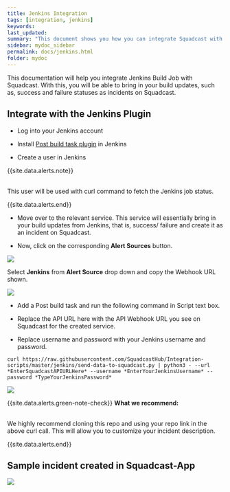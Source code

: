 ```yaml
---
title: Jenkins Integration
tags: [integration, jenkins]
keywords: 
last_updated: 
summary: "This document shows you how you can integrate Squadcast with the Jenkins build pipeline"
sidebar: mydoc_sidebar
permalink: docs/jenkins.html
folder: mydoc
---
```


This documentation will help you integrate Jenkins Build Job with Squadcast. With this, you will be able to bring in your build updates, such as, success and failure statuses as incidents on Squadcast. 

## Integrate with the Jenkins Plugin 

- Log into your Jenkins account

- Install [Post build task plugin](https://wiki.jenkins.io/display/JENKINS/Post+build+task) in Jenkins

- Create a user in Jenkins

{{site.data.alerts.note}}
<br/><br/><p>This user will be used with curl command to fetch the Jenkins job status.</p>
{{site.data.alerts.end}}

- Move over to the relevant service. This service will essentially bring in your build updates from Jenkins, that is, success/ failure and create it as an incident on Squadcast. 

- Now, click on the corresponding **Alert Sources** button.

![](images/integration_1.png)

Select **Jenkins** from  **Alert Source** drop down and copy the Webhook URL shown.

![](images/jenkins_1.png)

- Add a Post build task and run the following command in Script text box. 

- Replace the API URL here with the API Webhook URL you see on Squadcast for the created service. 

- Replace username and password with your Jenkins username and password.

```
curl https://raw.githubusercontent.com/SquadcastHub/Integration-scripts/master/jenkins/send-data-to-squadcast.py | python3 - --url *EnterSquadcastAPIURLHere* --username *EnterYourJenkinsUsername* --password *TypeYourJenkinsPassword*
```

![](images/jenkins_2.png)

{{site.data.alerts.green-note-check}}
<b>What we recommend: </b>
<br/><br/><p>We highly recommend cloning this repo and using your repo link in the above curl call. This will allow you to customize your incident description.</p>
{{site.data.alerts.end}}

## Sample incident created in Squadcast-App

![](images/jenkins_3.png)